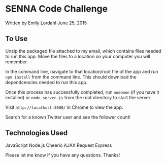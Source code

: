 # SENNA Code Challenge
Written by Emily Lordahl
June 25, 2015

## To Use
Unzip the packaged file attached to my email, which contains files needed to run this app. Move the files to a location on your computer you will remember.

In the command line, navigate to that location/root file of the app and run `npm install` from the command line. This should download the dependcencies needed to run this app.

Once this process has successfully completed, run `nodemon` (if you have it installed) or `node server.js` from the root directory to start the server.

Visit `http://localhost:3000/` in Chrome to view the app.

Search for a known Twitter user and see the follower count!

## Technologies Used
JavaScript
Node.js
Cheerio
AJAX
Request
Express

Please let me know if you have any questions. Thanks!
